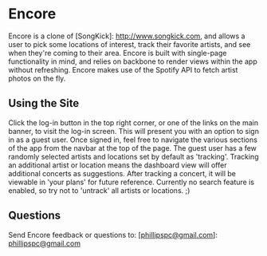 # Encore

[Live link]: www.encore.audio

Encore is a clone of [SongKick]: http://www.songkick.com, and allows a user to pick some
locations of interest, track their favorite artists, and see when they're coming
to their area. Encore is built with single-page functionality in mind, and relies
on backbone to render views within the app without refreshing. Encore makes use
of the Spotify API to fetch artist photos on the fly.

## Using the Site
Click the log-in button in the top right corner, or one of the links on the main
banner, to visit the log-in screen. This will present you with an option to sign
in as a guest user. Once signed in, feel free to navigate the various sections
of the app from the navbar at the top of the page. The guest user has a few
randomly selected artists and locations set by default as 'tracking'. Tracking
an additional artist or location means the dashboard view will offer additional
concerts as suggestions. After tracking a concert, it will be viewable in 'your
plans' for future reference. Currently no search feature is enabled, so try not
to 'untrack' all artists or locations. ;)

## Questions
Send Encore feedback or questions to: [phillipspc@gmail.com]: phillipspc@gmail.com
